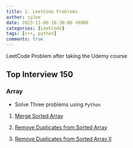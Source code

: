 ```yaml
---
title: 1. LeetCode Problems
author: syJoe
date: 2023-11-06 18:30:00 +0900
categories: [LeetCode]
tags: [c++, python]
comments: true  
---
```


LeetCode Problem after taking the Udemy course

## Top Interview 150

### Array

- Solve Three problems using `Python`

1. [Merge Sorted Array](https://leetcode.com/problems/merge-sorted-array/description/?envType=study-plan-v2&envId=top-interview-150)

2. [Remove Duplicates from Sorted Array](https://leetcode.com/problems/remove-duplicates-from-sorted-array/?envType=study-plan-v2&envId=top-interview-150)

3. [Remove Duplicates from Sorted Array II](https://leetcode.com/problems/remove-duplicates-from-sorted-array-ii/?envType=study-plan-v2&envId=top-interview-150)
